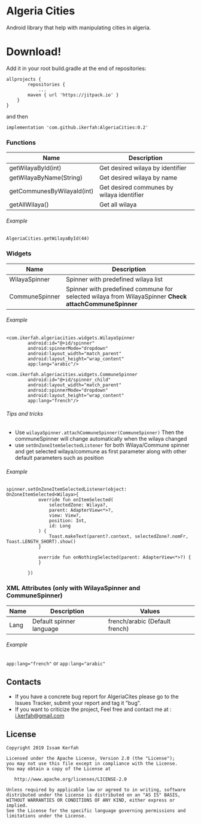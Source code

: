 # Algeria Cities


Android library that help with manipulating cities in algeria.


# Download!
Add it in your root build.gradle at the end of repositories:

```
allprojects {
        repositories {
	        ...
		maven { url 'https://jitpack.io' }
	}
}
```
and then
```
implementation 'com.github.ikerfah:AlgeriaCities:0.2'
```
### Functions

| Name | Description |
| ------ | ------ |
| getWilayaById(int) | Get desired wilaya by identifier |
| getWilayaByName(String) | Get desired wilaya by name |
| getCommunesByWilayaId(int) | Get desired communes by wilaya identifier |
| getAllWilaya() | Get all wilaya |

###### Example
```AlgeriaCities.getWilayaById(44)```

### Widgets

| Name | Description |
| ------ | ------ |
| WilayaSpinner | Spinner with predefined wilaya list |
| CommuneSpinner | Spinner with predefined commune for selected wilaya from WilayaSpinner **Check attachCommuneSpinner** |


###### Example

```
<com.ikerfah.algeriacities.widgets.WilayaSpinner
        android:id="@+id/spinner"
        android:spinnerMode="dropdown"
        android:layout_width="match_parent"
        android:layout_height="wrap_content"
        app:lang="arabic"/>

<com.ikerfah.algeriacities.widgets.CommuneSpinner
        android:id="@+id/spinner_child"
        android:layout_width="match_parent"
        android:spinnerMode="dropdown"
        android:layout_height="wrap_content"
        app:lang="french"/>
```
###### Tips and tricks 
* Use ```wilayaSpinner.attachCommuneSpinner(CommuneSpinner)```
Then the communeSpinner will change automatically when the wilaya changed
* use ```setOnZoneItemSelectedListener``` for both Wilaya/Commune spinner and get selected wilaya/commune as first parameter along with other default parameters such as position

###### Example
```
spinner.setOnZoneItemSelectedListener(object: OnZoneItemSelected<Wilaya>{
            override fun onItemSelected(
                selectedZone: Wilaya?,
                parent: AdapterView<*>?,
                view: View?,
                position: Int,
                id: Long
            ) {
                Toast.makeText(parent?.context, selectedZone?.nomFr, Toast.LENGTH_SHORT).show()
            }

            override fun onNothingSelected(parent: AdapterView<*>?) {
            }

        })
```
### XML Attributes (only with WilayaSpinner and CommuneSpinner)

| Name | Description | Values |
| ------ | ------ | ------ |
| Lang | Default spinner language | french/arabic (Default french) |
 
 ###### Example
```app:lang="french"```
or
```app:lang="arabic"```

## Contacts
* If you have a concrete bug report for AlgeriaCites please go to the Issues Tracker, submit your report and tag it "bug".
* If you want to criticize the project, Feel free and contact me at : i.kerfah@gmail.com




License
----

    Copyright 2019 Issam Kerfah

    Licensed under the Apache License, Version 2.0 (the "License");
    you may not use this file except in compliance with the License.
    You may obtain a copy of the License at

       http://www.apache.org/licenses/LICENSE-2.0

    Unless required by applicable law or agreed to in writing, software
    distributed under the License is distributed on an "AS IS" BASIS,
    WITHOUT WARRANTIES OR CONDITIONS OF ANY KIND, either express or implied.
    See the License for the specific language governing permissions and
    limitations under the License.

